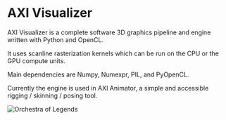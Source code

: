 # AXI Visualizer

AXI Visualizer is a complete software 3D graphics pipeline and engine written with Python and OpenCL.

It uses scanline rasterization kernels which can be run on the CPU or the GPU compute units.

Main dependencies are Numpy, Numexpr, PIL, and PyOpenCL.

Currently the engine is used in AXI Animator, a simple and accessible rigging / skinning / posing tool.

![Orchestra of Legends](https://agentxindustries.neocities.org/Backgrounds/Visualizerbg4.png)
